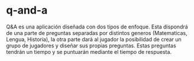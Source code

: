 # q-and-a
Q&A es una aplicación diseñada con dos tipos de enfoque. Esta dispondrá de una parte de preguntas separadas
por distintos generos (Matematicas, Lengua, Historía), la otra parte dará al jugador la posibilidad de crear un grupo de 
jugadores y diseñar sus propias preguntas. Estas preguntas tendrán un tiempo y se puntuarán mediante el tiempo de respuesta.
